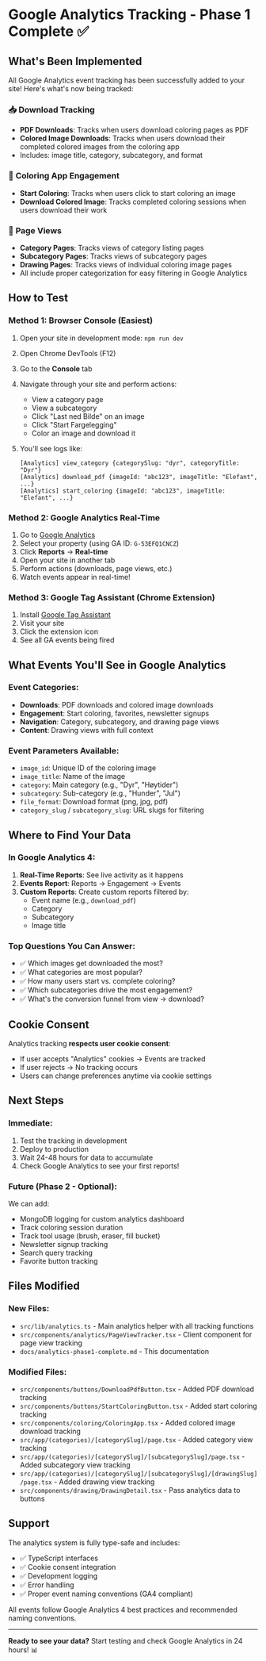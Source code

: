 # Google Analytics Tracking - Phase 1 Complete ✅

## What's Been Implemented

All Google Analytics event tracking has been successfully added to your site! Here's what's now being tracked:

### 📥 **Download Tracking**
- **PDF Downloads**: Tracks when users download coloring pages as PDF
- **Colored Image Downloads**: Tracks when users download their completed colored images from the coloring app
- Includes: image title, category, subcategory, and format

### 🎨 **Coloring App Engagement**
- **Start Coloring**: Tracks when users click to start coloring an image
- **Download Colored Image**: Tracks completed coloring sessions when users download their work

### 📄 **Page Views**
- **Category Pages**: Tracks views of category listing pages
- **Subcategory Pages**: Tracks views of subcategory pages
- **Drawing Pages**: Tracks views of individual coloring image pages
- All include proper categorization for easy filtering in Google Analytics

## How to Test

### Method 1: Browser Console (Easiest)
1. Open your site in development mode: `npm run dev`
2. Open Chrome DevTools (F12)
3. Go to the **Console** tab
4. Navigate through your site and perform actions:
   - View a category page
   - View a subcategory
   - Click "Last ned Bilde" on an image
   - Click "Start Fargelegging"
   - Color an image and download it

5. You'll see logs like:
   ```
   [Analytics] view_category {categorySlug: "dyr", categoryTitle: "Dyr"}
   [Analytics] download_pdf {imageId: "abc123", imageTitle: "Elefant", ...}
   [Analytics] start_coloring {imageId: "abc123", imageTitle: "Elefant", ...}
   ```

### Method 2: Google Analytics Real-Time
1. Go to [Google Analytics](https://analytics.google.com/)
2. Select your property (using GA ID: `G-53EFQ1CNCZ`)
3. Click **Reports** → **Real-time**
4. Open your site in another tab
5. Perform actions (downloads, page views, etc.)
6. Watch events appear in real-time!

### Method 3: Google Tag Assistant (Chrome Extension)
1. Install [Google Tag Assistant](https://chrome.google.com/webstore/detail/tag-assistant-legacy-by-g/kejbdjndbnbjgmefkgdddjlbokphdefk)
2. Visit your site
3. Click the extension icon
4. See all GA events being fired

## What Events You'll See in Google Analytics

### Event Categories:
- **Downloads**: PDF downloads and colored image downloads
- **Engagement**: Start coloring, favorites, newsletter signups
- **Navigation**: Category, subcategory, and drawing page views
- **Content**: Drawing views with full context

### Event Parameters Available:
- `image_id`: Unique ID of the coloring image
- `image_title`: Name of the image
- `category`: Main category (e.g., "Dyr", "Høytider")
- `subcategory`: Sub-category (e.g., "Hunder", "Jul")
- `file_format`: Download format (png, jpg, pdf)
- `category_slug` / `subcategory_slug`: URL slugs for filtering

## Where to Find Your Data

### In Google Analytics 4:
1. **Real-Time Reports**: See live activity as it happens
2. **Events Report**: Reports → Engagement → Events
3. **Custom Reports**: Create custom reports filtered by:
   - Event name (e.g., `download_pdf`)
   - Category
   - Subcategory
   - Image title

### Top Questions You Can Answer:
- ✅ Which images get downloaded the most?
- ✅ What categories are most popular?
- ✅ How many users start vs. complete coloring?
- ✅ Which subcategories drive the most engagement?
- ✅ What's the conversion funnel from view → download?

## Cookie Consent

Analytics tracking **respects user cookie consent**:
- If user accepts "Analytics" cookies → Events are tracked
- If user rejects → No tracking occurs
- Users can change preferences anytime via cookie settings

## Next Steps

### Immediate:
1. Test the tracking in development
2. Deploy to production
3. Wait 24-48 hours for data to accumulate
4. Check Google Analytics to see your first reports!

### Future (Phase 2 - Optional):
We can add:
- MongoDB logging for custom analytics dashboard
- Track coloring session duration
- Track tool usage (brush, eraser, fill bucket)
- Newsletter signup tracking
- Search query tracking
- Favorite button tracking

## Files Modified

### New Files:
- `src/lib/analytics.ts` - Main analytics helper with all tracking functions
- `src/components/analytics/PageViewTracker.tsx` - Client component for page view tracking
- `docs/analytics-phase1-complete.md` - This documentation

### Modified Files:
- `src/components/buttons/DownloadPdfButton.tsx` - Added PDF download tracking
- `src/components/buttons/StartColoringButton.tsx` - Added start coloring tracking
- `src/components/coloring/ColoringApp.tsx` - Added colored image download tracking
- `src/app/(categories)/[categorySlug]/page.tsx` - Added category view tracking
- `src/app/(categories)/[categorySlug]/[subcategorySlug]/page.tsx` - Added subcategory view tracking
- `src/app/(categories)/[categorySlug]/[subcategorySlug]/[drawingSlug]/page.tsx` - Added drawing view tracking
- `src/components/drawing/DrawingDetail.tsx` - Pass analytics data to buttons

## Support

The analytics system is fully type-safe and includes:
- ✅ TypeScript interfaces
- ✅ Cookie consent integration
- ✅ Development logging
- ✅ Error handling
- ✅ Proper event naming conventions (GA4 compliant)

All events follow Google Analytics 4 best practices and recommended naming conventions.

---

**Ready to see your data?** Start testing and check Google Analytics in 24 hours! 📊
